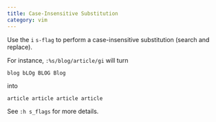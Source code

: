 ```yaml
---
title: Case-Insensitive Substitution
category: vim
---
```


Use the `i` `s-flag` to perform a case-insensitive substitution (search and
replace).

For instance, `:%s/blog/article/gi` will turn

```
blog bLOg BLOG Blog
```

into

```
article article article article
```

See `:h s_flags` for more details.
